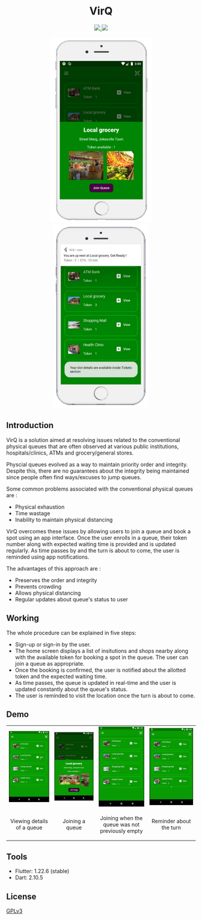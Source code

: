 
<h1 align="center">VirQ</h1>

<p align="center">
  <a href="">
    <img src="https://img.shields.io/badge/Platform-Android-purple">
  </a>
    <a href="LICENSE">
    <img src="https://img.shields.io/badge/License-GPLv3-brightgreen.svg" height="20">
  </a>
  </p>


<p align="center">
<img src="Assets/View_section.png" width="272" height="493"><img src="Assets/Poster.png" width="252" height="493"></p>


<h2>Introduction</h2>

<p align="left"> VirQ is a solution aimed at resolving issues related to the conventional physical queues that are often observed at various public institutions, hospitals/clinics, ATMs and grocery/general stores.</p>

<p> Physcial queues evolved as a way to maintain priority order and integrity. Despite this, there are no guarantees about the integrity being maintained since people often find ways/excuses to jump queues.</p>
<p>
Some common problems associated with the conventional physical queues are :
<ul>
  <li>Physical exhaustion</li>
  <li>Time wastage</li>
  <li>Inability to maintain physical distancing</li>
  </ul>
</p>

<p> VirQ overcomes these issues by allowing users to join a queue and book a spot using an app interface. Once the user enrolls in a queue, their token number along with expected waiting time is provided and is updated regularly. As time passes by and the turn is about to come, the user is reminded using app notifications.
</p>

<p>
The advantages of this approach are :

<ul>
  <li>Preserves the order and integrity</li>
  <li>Prevents crowding</li>
  <li>Allows physical distancing</li>
  <li>Regular updates about queue's status to user</li>
  </ul>
</p>

<h2>Working</h2>

The whole procedure can be explained in five steps:
<ul>
  <li>Sign-up or sign-in by the user.</li>
  <li>The home screen displays a list of insitutions and shops nearby along with the available token for booking a spot in the queue. The user can join a queue as appropriate.</li>
  <li> Once the booking is confirmed, the user is notified about the allotted token and the expected waiting time.</li>
  <li> As time passes, the queue is updated in real-time and the user is updated constantly about the queue's status.</li>
  <li> The user is reminded to visit the location once the turn is about to come.</li>
  </ul>

<h2>Demo</h2>

<p align="center">
<table>
  <tr>
  <td><img src="Assets/GIFs/View.gif"></td>
  <td><img src="Assets/GIFs/Join_a_queue_a.gif"></td>
  <td><img src="Assets/GIFs/Join_a_queue_b.gif"></td>
  <td><img src="Assets/GIFs/Reminder.gif"></td>
  </tr>
  
  <tr>
  <td><p align="center">Viewing details of a queue</p></td>
  <td><p align="center">Joining a queue</p></td>
  <td><p align="center">Joining when the queue was not previously empty</p></td>
  <td><p align="center">Reminder about the turn</p></td>
  </tr>
</table>
</p>

<h2>Tools</h2>

<ul>
  <li> Flutter: 1.22.6 (stable)</li>
  <li> Dart: 2.10.5</li>
  </ul>

<h2>License</h2>

<a href="LICENSE">GPLv3</a>
